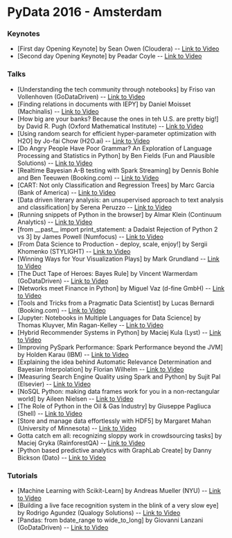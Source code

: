 # PyData 2016 - Amsterdam

### Keynotes
* [First day Opening Keynote] by Sean Owen (Cloudera) -- [Link to Video](https://www.youtube.com/watch?v=d96_pncSj5A)
* [Second day Opening Keynote] by Peadar Coyle -- [Link to Video](https://www.youtube.com/watch?v=QgjkgNVXSjQ)

### Talks
* [Understanding the tech community through notebooks] by Friso van Vollenhoven (GoDataDriven) -- [Link to Video](https://www.youtube.com/watch?v=gZdyodtw12Q)
* [Finding relations in documents with IEPY] by Daniel Moisset (Machinalis) -- [Link to Video](https://www.youtube.com/watch?v=w4P2N6Ybo7E)
* [How big are your banks? Because the ones in teh U.S. are pretty big!] by David R. Pugh (Oxford Mathematical Institute) -- [Link to Video](https://www.youtube.com/watch?v=paM_8GrLhHI)
* [Using random search for efficient hyper-parameter optimization with H2O] by Jo-fai Chow (H2O.ai) -- [Link to Video](https://www.youtube.com/watch?v=YtsrshRAIRs)
* [Do Angry People Have Poor Grammar? An Exploration of Language Processing and Statistics in Python] by Ben Fields (Fun and Plausible Solutions) -- [Link to Video](https://www.youtube.com/watch?v=EavxN5Iqjjw)
* [Realtime Bayesian A-B testing with Spark Streaming] by Dennis Bohle and Ben Teeuwen (Booking.com) -- [Link to Video](https://www.youtube.com/watch?v=GFcFNccbDM8&t=2s)
* [CART: Not only Classification and Regression Trees] by Marc Garcia (Bank of America) -- [Link to Video](https://www.youtube.com/watch?v=7fquVe4Q4No)
* [Data driven literary analysis: an unsupervised approach to text analysis and classification] by Serena Peruzzo -- [Link to Video](https://www.youtube.com/watch?v=bmzck327cro)
* [Running snippets of Python in the browser] by Almar Klein (Continuum Analytics) -- [Link to Video](https://www.youtube.com/watch?v=V1K8Mju_1oo)
* [from \_\_past\_\_ import print\_statement: a Dadaist Rejection of Python 2 vs 3] by James Powell (Numfocus) -- [Link to Video](https://www.youtube.com/watch?v=V1K8Mju_1oo)
* [From Data Science to Production - deploy, scale, enjoy!] by Sergii Khomenko (STYLIGHT) -- [Link to Video](https://www.youtube.com/watch?v=48WchucU8UY)
* [Winning Ways for Your Visualization Plays] by Mark Grundland -- [Link to Video](https://www.youtube.com/watch?v=nXMIi2k5qlk)
* [The Duct Tape of Heroes: Bayes Rule] by Vincent Warmerdam (GoDataDriven) -- [Link to Video](https://www.youtube.com/watch?v=BiYTLb-o1Dk)
* [Networks meet Finance in Python] by Miguel Vaz (d-fine GmbH) -- [Link to Video](https://www.youtube.com/watch?v=pmWJlD-4gIc)
* [Tools and Tricks from a Pragmatic Data Scientist] by Lucas Bernardi (Booking.com) -- [Link to Video](https://www.youtube.com/watch?v=HS7mObQttxU)
* [Jupyter: Notebooks in Multiple Languages for Data Science] by Thomas Kluyver, Min Ragan-Kelley -- [Link to Video](https://www.youtube.com/watch?v=T385txAYSt8)
* [Hybrid Recommender Systems in Python] by Maciej Kula (Lyst) -- [Link to Video](https://www.youtube.com/watch?v=T385txAYSt8)
* [Improving PySpark Performance: Spark Performance beyond the JVM] by Holden Karau (IBM) -- [Link to Video](https://www.youtube.com/watch?v=WThEk88cWJQ)
* [Explaining the idea behind Automatic Relevance Determination and Bayesian Interpolation] by Florian Wilhelm -- [Link to Video](https://www.youtube.com/watch?v=2gT-Q0NZzoE)
* [Measuring Search Engine Quality using Spark and Python] by Sujit Pal (Elsevier) -- [Link to Video](https://www.youtube.com/watch?v=e3FsyKUfcKQ)
* [NoSQL Python: making data frames work for you in a non-rectangular world] by Aileen Nielsen -- [Link to Video](https://www.youtube.com/watch?v=QYtE-Irbd7E)
* [The Role of Python in the Oil & Gas Industry] by Giuseppe Pagliuca (Shell) -- [Link to Video](https://www.youtube.com/watch?v=COpKs4w8y-Y)
* [Store and manage data effortlessly with HDF5] by Margaret Mahan (University of Minnesota) -- [Link to Video](https://www.youtube.com/watch?v=XdksDmNsZ1Q)
* Gotta catch em all: recognizing sloppy work in crowdsourcing tasks] by Maciej Gryka (RainforestQA) -- [Link to Video](https://www.youtube.com/watch?v=7_h8PElXio8)
* [Python based predictive analytics with GraphLab Create] by Danny Bickson (Dato) -- [Link to Video](https://www.youtube.com/watch?v=Z-7mnWeadJU)

### Tutorials
* [Machine Learning with Scikit-Learn] by Andreas Mueller (NYU) -- [Link to Video](https://www.youtube.com/watch?v=8CzwlZbwDkI)
* [Building a live face recognition system in the blink of a very slow eye] by Rodrigo Agundez (Qualogy Solutions) -- [Link to Video](https://www.youtube.com/watch?v=MDaZtJPv3Ik)
* [Pandas: from bdate\_range to wide\_to\_long] by Giovanni Lanzani (GoDataDriven) -- [Link to Video](https://www.youtube.com/watch?v=1NM7iPA-SMY)


